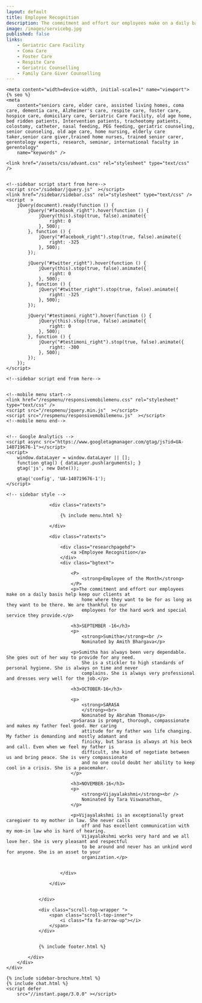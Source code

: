 ```yaml
---
layout: default
title: Employee Recognition
description: The commitment and effort our employees make on a daily basis help keep our clients at home where they want to be for as long as they want to be there. We are thankful to our employees for the hard work and special service they provide.
image: /images/servicebg.jpg
published: false
links:
    - Geriatric Care Facility
    - Coma Care
    - Foster Care
    - Respite Care
    - Geriatric Counselling
    - Family Care Giver Counselling
---
```



<head>
    <meta content="text/html; charset=utf-8" http-equiv="Content-Type" />
  <link rel="shortcut icon" href="/images/favicon.ico" type="image/x-icon">
  <link rel="icon" href="/images/favicon.ico" type="image/x-icon">

    <meta content="width=device-width, initial-scale=1" name="viewport">
    {% seo %}
    <meta
        content="seniors care, elder care, assisted living homes, coma care, dementia care, Alzheimer's care, respite care, foster care, hospice care, domicilary care, Geriatric Care Facility, old age home, bed ridden patients, Intervention patients, tracheotomy patients, colostomy, catheter, nasal feeding, PEG feeding, geriatric counseling, senior counseling, old age care, home nursing, elderly care taker,senior care giver,trained home nurses, trained senior carer, gerentology experts, research, seminar, international faculty in gerentology"
        name="keywords" />

    <link href="/assets/css/advant.css" rel="stylesheet" type="text/css" />


    <!--sidebar script start from here-->
    <script src="/sidebar/jquery.js"  ></script>
    <link href="/sidebar/sidebar.css" rel="stylesheet" type="text/css" />
    <script  >
        jQuery(document).ready(function () {
            jQuery("#facebook_right").hover(function () {
                jQuery(this).stop(true, false).animate({
                    right: 0
                }, 500);
            }, function () {
                jQuery("#facebook_right").stop(true, false).animate({
                    right: -325
                }, 500);
            });

            jQuery("#twitter_right").hover(function () {
                jQuery(this).stop(true, false).animate({
                    right: 0
                }, 500);
            }, function () {
                jQuery("#twitter_right").stop(true, false).animate({
                    right: -325
                }, 500);
            });

            jQuery("#testimoni_right").hover(function () {
                jQuery(this).stop(true, false).animate({
                    right: 0
                }, 500);
            }, function () {
                jQuery("#testimoni_right").stop(true, false).animate({
                    right: -300
                }, 500);
            });
        });
    </script>

    <!--sidebar script end from here-->

    
    <!--mobile menu start-->
    <link href="/respmenu/responsivemobilemenu.css" rel="stylesheet" type="text/css" />
    <script src="/respmenu/jquery.min.js"  ></script>
    <script src="/respmenu/responsivemobilemenu.js"  ></script>
    <!--mobile menu end-->

    
    <!-- Google Analytics -->
    <script async src="https://www.googletagmanager.com/gtag/js?id=UA-140719676-1"></script>
    <script>
        window.dataLayer = window.dataLayer || [];
        function gtag() { dataLayer.push(arguments); }
        gtag('js', new Date());

        gtag('config', 'UA-140719676-1');
    </script>

    <!-- sidebar style -->
  <!-- sidebar style -->
  <style>
  .newformbord {
    font-family: Verdana, Arial, Helvetica, sans-serif;
    border: 1px solid #99CC00;
    font-size: 11px;
    line-height: 20px;
    font-weight: normal;
    color: #333333;
    text-decoration: none;
    height: 20px;
    width: 138px;
  }

  .blacktext {
    font-family: Arial;
    font-size: 12px;
    line-height: 18px;
    font-weight: normal;
    color: #666666;
    text-decoration: none;
  }

  .gren {
    font-family: Arial;
    font-size: 0.8rem;
    line-height: 18px;
    font-weight: normal;
    color: #009900;
    text-decoration: none;
  }

  .p-2 {
    padding: 0.5rem 1rem;
  }

  .contact-card p {
    margin: 0 !important;
    font-size: 0.9rem;
    line-height: 1.2;
  }

  .contact-card h3 {
    margin: 0 !important;
    font-weight: bold;
    padding-bottom: 0.5rem;
  }

  .e-broch {
    position: static !important;
  }

  #facebook_right, #twitter_right {
    top: 15%; 
    right: -325px; 
    border: 1px solid #822206;
  }
</style>
</head>

<body>
    <div id="servicebg">
        <div id="foot">
            <div id="fix">
                <div id="actual">

                    <div class="ratexts">

                        {% include menu.html %}

                    </div>

                    <div class="ratexts">

                        <div class="researchpagehd">
                            <a >Employee Recognition</a>
                        </div>
                        <div class="bgtext">

                            <P>
                                <strong>Employee of the Month</strong>
                            </P>
                            <p>The commitment and effort our employees make on a daily basis help keep our clients at
                                home where they want to be for as long as they want to be there. We are thankful to our
                                employees for the hard work and special service they provide.</p>

                            <h3>SEPTEMBER -16</h3>
                            <p>
                                <strong>Sumitha</strong><br />
                                Nominated by Amith Bhargava</p>

                            <p>Sumitha has always been very dependable. She goes out of her way to provide for any need.
                                She is a stickler to high standards of personal hygiene. She is always on time and never
                                complains. She is always very professional and dresses very well for the job.</p>

                            <h3>OCTOBER-16</h3>

                            <p>
                                <strong>SARASA
                                </strong><br>
                                Nominated by Abraham Thomas</p>
                            <p>Sarasa is prompt, thorough, compassionate and makes my father feel good. Her caring
                                attitude for my father was life changing. My father is demanding and mostly adamant and
                                finicky, but Sarasa is always at his beck and call. Even when we feel my father is
                                difficult, she kind of negotiate between us and bring peace. She is very compassionate
                                and no one could doubt her ability to keep cool in a crisis. She is a peacemaker.
                            </p>

                            <h3>NOVEMBER-16</h3>
                            <p>
                                <strong>Vijayalakshmi</strong><br />
                                Nominated by Tara Viswanathan,
                            </p>

                            <p>Vijayalakshmi is an exceptionally great caregiver to my mother in law. She never calls
                                off and has excellent communication with my mom-in law who is hard of hearing.
                                Vijayalakshmi works very hard and we all love her. She is very pleasant and respectful
                                to be around and never has an unkind word for anyone. She is an asset to your
                                organization.</p>


                        </div>

                    </div>


                </div>

                <div class="scroll-top-wrapper ">
                    <span class="scroll-top-inner">
                        <i class="fa fa-arrow-up"></i>
                    </span>
                </div>


                {% include footer.html %}

            </div>
        </div>
    </div>

    {% include sidebar-brochure.html %}
    {% include chat.html %}
    <script defer 
        src="//instant.page/3.0.0" ></script>
</body>
